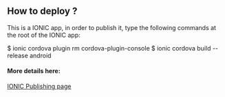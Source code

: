 ## How to deploy ?

This is a IONIC app, in order to publish it, type the following commands at the root of the IONIC app:  

$ ionic cordova plugin rm cordova-plugin-console
$ ionic cordova build --release android


#### More details here:
[IONIC Publishing page](https://ionicframework.com/docs/v1/guide/publishing.html)
